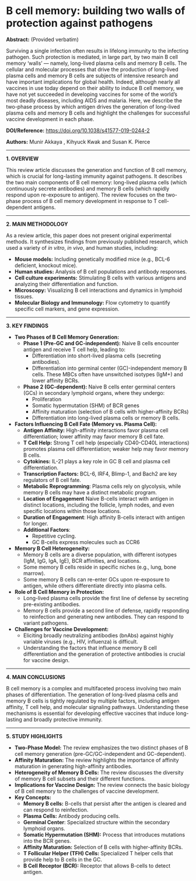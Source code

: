 # B cell memory: building two walls of protection against pathogens

**Abstract:** (Provided verbatim)

Surviving a single infection often results in lifelong immunity to the infecting pathogen. Such protection is mediated, in large part, by two main B cell memory ‘walls’ — namely, long-lived plasma cells and memory B cells. The cellular and molecular processes that drive the production of long-lived plasma cells and memory B cells are subjects of intensive research and have important implications for global health. Indeed, although nearly all vaccines in use today depend on their ability to induce B cell memory, we have not yet succeeded in developing vaccines for some of the world’s most deadly diseases, including AIDS and malaria. Here, we describe the two-phase process by which antigen drives the generation of long-lived plasma cells and memory B cells and highlight the challenges for successful vaccine development in each phase.

**DOI/Reference:** https://doi.org/10.1038/s41577-019-0244-2

**Authors:** Munir Akkaya , Kihyuck Kwak and Susan K. Pierce

---

**1. OVERVIEW**

This review article discusses the generation and function of B cell memory, which is crucial for long-lasting immunity against pathogens. It describes the two main components of B cell memory: long-lived plasma cells (which continuously secrete antibodies) and memory B cells (which rapidly respond upon re-exposure to antigen).  The review focuses on the two-phase process of B cell memory development in response to T cell-dependent antigens.

---

**2. MAIN METHODOLOGY**

As a review article, this paper does not present original experimental methods. It synthesizes findings from previously published research, which used a variety of *in vitro*, *in vivo*, and human studies, including:

*    **Mouse models:** Including genetically modified mice (e.g., BCL-6 deficient, knockout mice).
*   **Human studies:** Analysis of B cell populations and antibody responses.
*   **Cell culture experiments:**  Stimulating B cells with various antigens and analyzing their differentiation and function.
*   **Microscopy:** Visualizing B cell interactions and dynamics in lymphoid tissues.
*  **Molecular Biology and Immunology:** Flow cytometry to quantify specific cell markers, and gene expression.

---

**3. KEY FINDINGS**

*   **Two Phases of B Cell Memory Generation:**
    *   **Phase 1 (Pre-GC and GC-independent):**  Naive B cells encounter antigen and receive T cell help, leading to:
        *   Differentiation into short-lived plasma cells (secreting antibodies).
        *   Differentiation into germinal center (GC)-independent memory B cells.  These MBCs often have unswitched isotypes (IgM+) and lower affinity BCRs.
    *   **Phase 2 (GC-dependent):**  Naive B cells enter germinal centers (GCs) in secondary lymphoid organs, where they undergo:
        *   Proliferation
        *   Somatic hypermutation (SHM) of BCR genes
        *   Affinity maturation (selection of B cells with higher-affinity BCRs)
        *   Differentiation into long-lived plasma cells or memory B cells.
*   **Factors Influencing B Cell Fate (Memory vs. Plasma Cell):**
    *   **Antigen Affinity:** High-affinity interactions favor plasma cell differentiation; lower affinity may favor memory B cell fate.
    *   **T Cell Help:** Strong T cell help (especially CD40-CD40L interactions) promotes plasma cell differentiation; weaker help may favor memory B cells.
    *   **Cytokines:** IL-21 plays a key role in GC B cell and plasma cell differentiation.
    *   **Transcription Factors:** BCL-6, IRF4, Blimp-1, and Bach2 are key regulators of B cell fate.
    *  **Metabolic Reprogramming**: Plasma cells rely on glycolysis, while memory B cells may have a distinct metabolic program.
    * **Location of Engagement** Naive B-cells interact with antigen in distinct locations, including the follicle, lymph nodes, and even specific locations within those locations.
    * **Duration of Engagement**: High affinity B-cells interact with antigen for longer.
    * **Additional Factors**:
        *  Repetitive cycling.
        *  GC B-cells express molecules such as CCR6
*   **Memory B Cell Heterogeneity:**
    *   Memory B cells are a diverse population, with different isotypes (IgM, IgG, IgA, IgE), BCR affinities, and locations.
    *   Some memory B cells reside in specific niches (e.g., lung, bone marrow).
    *   Some memory B cells can re-enter GCs upon re-exposure to antigen, while others differentiate directly into plasma cells.
*   **Role of B Cell Memory in Protection:**
    *   Long-lived plasma cells provide the first line of defense by secreting pre-existing antibodies.
    *   Memory B cells provide a second line of defense, rapidly responding to reinfection and generating new antibodies.  They can respond to variant pathogens.
*   **Challenges for Vaccine Development:**
    *   Eliciting broadly neutralizing antibodies (bnAbs) against highly variable viruses (e.g., HIV, influenza) is difficult.
    *   Understanding the factors that influence memory B cell differentiation and the generation of protective antibodies is crucial for vaccine design.

---

**4. MAIN CONCLUSIONS**

B cell memory is a complex and multifaceted process involving two main phases of differentiation.  The generation of long-lived plasma cells and memory B cells is tightly regulated by multiple factors, including antigen affinity, T cell help, and molecular signaling pathways.  Understanding these mechanisms is essential for developing effective vaccines that induce long-lasting and broadly protective immunity.

---

**5. STUDY HIGHLIGHTS**

*   **Two-Phase Model:**  The review emphasizes the two distinct phases of B cell memory generation (pre-GC/GC-independent and GC-dependent).
*   **Affinity Maturation:**  The review highlights the importance of affinity maturation in generating high-affinity antibodies.
*   **Heterogeneity of Memory B Cells:**  The review discusses the diversity of memory B cell subsets and their different functions.
*   **Implications for Vaccine Design:**  The review connects the basic biology of B cell memory to the challenges of vaccine development.
* **Key Concepts:**
    * **Memory B cells:** B-cells that persist after the antigen is cleared and can respond to reinfection.
    * **Plasma Cells:** Antibody producing cells.
    * **Germinal Center**: Specialized structure within the secondary lymphoid organs.
    *   **Somatic Hypermutation (SHM):**  Process that introduces mutations into the BCR genes.
    *   **Affinity Maturation:**  Selection of B cells with higher-affinity BCRs.
    *   **T Follicular Helper (TFH) Cells:**  Specialized T helper cells that provide help to B cells in the GC.
    * **B Cell Receptor (BCR):** Receptor that allows B-cells to detect antigen.